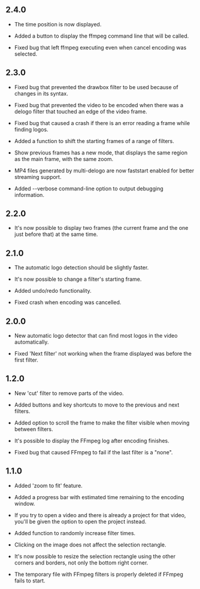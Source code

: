 ## 2.4.0

* The time position is now displayed.

* Added a button to display the ffmpeg command line that will be
  called.

* Fixed bug that left ffmpeg executing even when cancel encoding was
  selected.


## 2.3.0

* Fixed bug that prevented the drawbox filter to be used because of
  changes in its syntax.

* Fixed bug that prevented the video to be encoded when there was a
  delogo filter that touched an edge of the video frame.

* Fixed bug that caused a crash if there is an error reading a frame
  while finding logos.

* Added a function to shift the starting frames of a range of filters.

* Show previous frames has a new mode, that displays the same region
  as the main frame, with the same zoom.

* MP4 files generated by multi-delogo are now faststart enabled for
  better streaming support.

* Added --verbose command-line option to output debugging information.


## 2.2.0

* It's now possible to display two frames (the current frame and the
  one just before that) at the same time.


## 2.1.0

* The automatic logo detection should be slightly faster.

* It's now possible to change a filter's starting frame.

* Added undo/redo functionality.

* Fixed crash when encoding was cancelled.


## 2.0.0

* New automatic logo detector that can find most logos in the video
  automatically.

* Fixed 'Next filter' not working when the frame displayed was before
  the first filter.


## 1.2.0

* New 'cut' filter to remove parts of the video.

* Added buttons and key shortcuts to move to the previous and next
  filters.

* Added option to scroll the frame to make the filter visible when
  moving between filters.

* It's possible to display the FFmpeg log after encoding finishes.

* Fixed bug that caused FFmpeg to fail if the last filter is a "none".


## 1.1.0

* Added 'zoom to fit' feature.

* Added a progress bar with estimated time remaining to the encoding
  window.

* If you try to open a video and there is already a project for that
  video, you'll be given the option to open the project instead.

* Added function to randomly increase filter times.

* Clicking on the image does not affect the selection rectangle.

* It's now possible to resize the selection rectangle using the other
  corners and borders, not only the bottom right corner.

* The temporary file with FFmpeg filters is properly deleted if FFmpeg
  fails to start.
